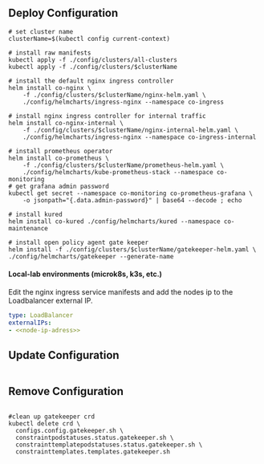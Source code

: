 ## Deploy Configuration
```shell
# set cluster name
clusterName=$(kubectl config current-context)

# install raw manifests
kubectl apply -f ./config/clusters/all-clusters
kubectl apply -f ./config/clusters/$clusterName

# install the default nginx ingress controller
helm install co-nginx \
    -f ./config/clusters/$clusterName/nginx-helm.yaml \
    ./config/helmcharts/ingress-nginx --namespace co-ingress

# install nginx ingress controller for internal traffic
helm install co-nginx-internal \
    -f ./config/clusters/$clusterName/nginx-internal-helm.yaml \
    ./config/helmcharts/ingress-nginx --namespace co-ingress-internal

# install prometheus operator
helm install co-prometheus \
    -f ./config/clusters/$clusterName/prometheus-helm.yaml \
    ./config/helmcharts/kube-prometheus-stack --namespace co-monitoring
# get grafana admin password
kubectl get secret --namespace co-monitoring co-prometheus-grafana \
    -o jsonpath="{.data.admin-password}" | base64 --decode ; echo

# install kured
helm install co-kured ./config/helmcharts/kured --namespace co-maintenance

# install open policy agent gate keeper
helm install -f ./config/clusters/$clusterName/gatekeeper-helm.yaml \
./config/helmcharts/gatekeeper --generate-name

```

#### Local-lab environments (microk8s, k3s, etc.)
Edit the nginx ingress service manifests and add the nodes ip to the Loadbalancer external IP.
```yaml
type: LoadBalancer
externalIPs:
- <<node-ip-adress>>
```

## Update Configuration
```shell

```

## Remove Configuration
```shell

#clean up gatekeeper crd
kubectl delete crd \
  configs.config.gatekeeper.sh \
  constraintpodstatuses.status.gatekeeper.sh \
  constrainttemplatepodstatuses.status.gatekeeper.sh \
  constrainttemplates.templates.gatekeeper.sh

```
